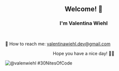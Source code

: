 ### 

<h2 align="center"> Welcome! 💛 </h2>

<h3 align="center"> I'm Valentina Wiehl </h3> </br>


📩 How to reach me: valentinawiehl.dev@gmail.com

<p align="center"> Hope you have a nice day! 🧚‍♀️ </p>

![@valenwiehl #30NitesOfCode](https://www.codedex.io/api/petStatus?user=valenwiehl)
